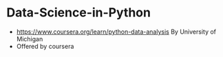 # Data-Science-in-Python
- https://www.coursera.org/learn/python-data-analysis By University of Michigan
- Offered by coursera

